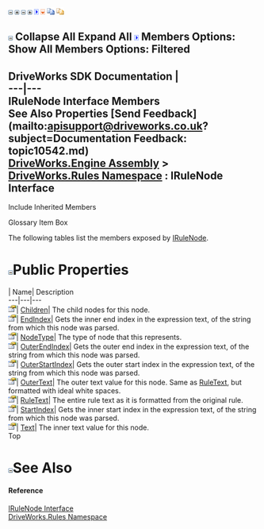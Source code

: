 ![](dotnetimages/collapse.gif) ![](dotnetimages/expand.gif) ![](dotnetimages/collapse.gif) ![](dotnetimages/expand.gif) ![](dotnetimages/drpdown.gif) ![](dotnetimages/drpdown_orange.gif) ![](dotnetimages/copycode.gif) ![](dotnetimages/copycodeHighlight.gif)

![](dotnetimages/collapse.gif) Collapse All Expand All ![](dotnetimages/drpdown.gif) Members Options: Show All  Members Options: Filtered   
---  
DriveWorks SDK Documentation  |   
---|---  
IRuleNode Interface Members   
See Also Properties [Send Feedback](mailto:apisupport@driveworks.co.uk?subject=Documentation Feedback: topic10542.md)  
[DriveWorks.Engine Assembly](topic2156.md) > [DriveWorks.Rules Namespace](topic10510.md) : IRuleNode Interface  
---  
  
Include Inherited Members    


Glossary Item Box

The following tables list the members exposed by [IRuleNode](topic10542.md).

# ![](dotnetimages/collapse.gif)Public Properties

| Name| Description  
---|---|---  
![ Property](dotnetimages/Property.gif)| [Children](topic10547.md)| The child nodes for this node.   
![ Property](dotnetimages/Property.gif)| [EndIndex](topic10548.md)| Gets the inner end index in the expression text, of the string from which this node was parsed.   
![ Property](dotnetimages/Property.gif)| [NodeType](topic10549.md)| The type of node that this represents.   
![ Property](dotnetimages/Property.gif)| [OuterEndIndex](topic10550.md)| Gets the outer end index in the expression text, of the string from which this node was parsed.   
![ Property](dotnetimages/Property.gif)| [OuterStartIndex](topic10551.md)| Gets the outer start index in the expression text, of the string from which this node was parsed.   
![ Property](dotnetimages/Property.gif)| [OuterText](topic10552.md)| The outer text value for this node. Same as [RuleText](topic10553.md), but formatted with ideal white spaces.   
![ Property](dotnetimages/Property.gif)| [RuleText](topic10553.md)| The entire rule text as it is formatted from the original rule.   
![ Property](dotnetimages/Property.gif)| [StartIndex](topic10554.md)| Gets the inner start index in the expression text, of the string from which this node was parsed.   
![ Property](dotnetimages/Property.gif)| [Text](topic10555.md)| The inner text value for this node.   
Top

# ![](dotnetimages/collapse.gif)See Also

#### Reference

[IRuleNode Interface](topic10542.md)   
[DriveWorks.Rules Namespace](topic10510.md)


